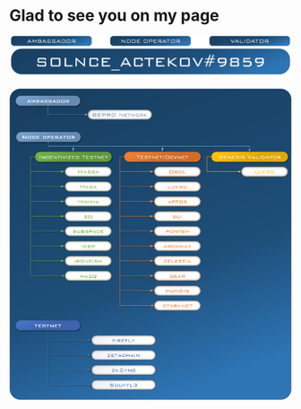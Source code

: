 # Glad to see you on my page
[![logo](https://github.com/lalatrade/lalatrade/blob/main/png/logo.png)](https://twitter.com/Solnce_actekov)

![Ambassador+Nodes](https://github.com/lalatrade/lalatrade/blob/main/png/Amba%2Bnodes%232.png)
